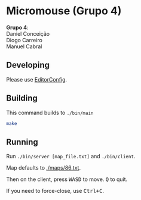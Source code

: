 # Micromouse (Grupo 4)

**Grupo 4**:  
Daniel Conceição  
Diogo Carreiro  
Manuel Cabral

## Developing

Please use [EditorConfig](https://editorconfig.org/).

## Building

This command builds to `./bin/main`
```sh
make
```

## Running

Run `./bin/server [map_file.txt]` and `./bin/client`.

Map defaults to [./maps/86.txt](./maps/86.txt).

Then on the client, press <kbd>W</kbd><kbd>A</kbd><kbd>S</kbd><kbd>D</kbd> to move. <kbd>Q</kbd> to quit.

If you need to force-close, use <kbd>Ctrl+C</kbd>.
